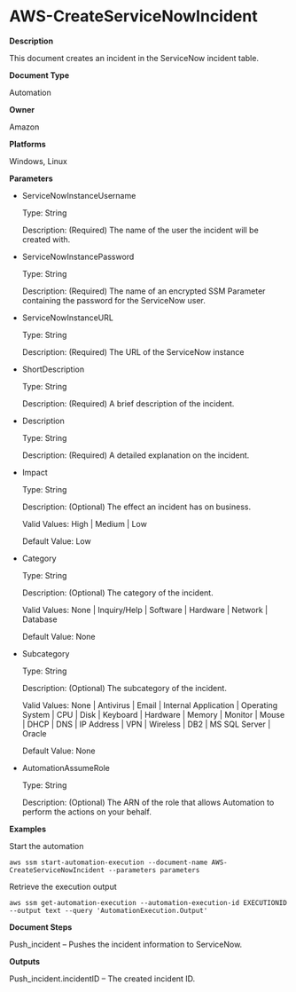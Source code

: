# AWS\-CreateServiceNowIncident<a name="automation-aws-createservicenowincident"></a>

**Description**

This document creates an incident in the ServiceNow incident table\.

**Document Type**

Automation

**Owner**

Amazon

**Platforms**

Windows, Linux

**Parameters**
+ ServiceNowInstanceUsername

  Type: String

  Description: \(Required\) The name of the user the incident will be created with\.
+ ServiceNowInstancePassword

  Type: String

  Description: \(Required\) The name of an encrypted SSM Parameter containing the password for the ServiceNow user\.
+ ServiceNowInstanceURL

  Type: String

  Description: \(Required\) The URL of the ServiceNow instance
+ ShortDescription

  Type: String

  Description: \(Required\) A brief description of the incident\.
+ Description

  Type: String

  Description: \(Required\) A detailed explanation on the incident\.
+ Impact

  Type: String

  Description: \(Optional\) The effect an incident has on business\.

  Valid Values: High \| Medium \| Low

  Default Value: Low
+ Category 

  Type: String

  Description: \(Optional\) The category of the incident\.

  Valid Values: None \| Inquiry/Help \| Software \| Hardware \| Network \| Database

  Default Value: None
+ Subcategory

  Type: String

  Description: \(Optional\) The subcategory of the incident\.

  Valid Values: None \| Antivirus \| Email \| Internal Application \| Operating System \| CPU \| Disk \| Keyboard \| Hardware \| Memory \| Monitor \| Mouse \| DHCP \| DNS \| IP Address \| VPN \| Wireless \| DB2 \| MS SQL Server \| Oracle 

  Default Value: None
+ AutomationAssumeRole

  Type: String

  Description: \(Optional\) The ARN of the role that allows Automation to perform the actions on your behalf\.

**Examples**

Start the automation

```
aws ssm start-automation-execution --document-name AWS-CreateServiceNowIncident --parameters parameters
```

Retrieve the execution output

```
aws ssm get-automation-execution --automation-execution-id EXECUTIONID --output text --query 'AutomationExecution.Output'
```

**Document Steps**

Push\_incident – Pushes the incident information to ServiceNow\.

**Outputs**

Push\_incident\.incidentID – The created incident ID\.